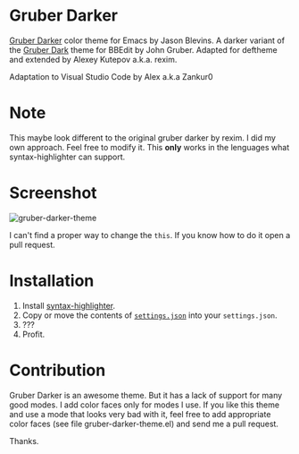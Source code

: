# Gruber Darker #

[Gruber Darker](http://jblevins.org/projects/emacs-color-themes/color-theme-gruber-darker.el.html)
color theme for Emacs by Jason Blevins. A darker variant of the
[Gruber Dark](http://daringfireball.net/projects/bbcolors/schemes/)
theme for BBEdit by John Gruber. Adapted for deftheme and extended by
Alexey Kutepov a.k.a. rexim.

Adaptation to Visual Studio Code by Alex a.k.a Zankur0

# Note #

This maybe look different to the original gruber darker by rexim. I did my own approach. Feel free to modify it.
This **only** works in the lenguages what syntax-highlighter can support.

# Screenshot #

![gruber-darker-theme](https://imgur.com/a/2cps4ta)

I can't find a proper way to change the `this`. If you know how to do it open a pull request.

# Installation #

1. Install [syntax-highlighter](https://marketplace.visualstudio.com/items?itemName=evgeniypeshkov.syntax-highlighter).
2. Copy or move the contents of [`settings.json`](https://github.com/ZanKur0/gruber-darker-theme/blob/master/settings.json) into your `settings.json`.
3. ???
4. Profit.

# Contribution #

Gruber Darker is an awesome theme. But it has a lack of support for
many good modes. I add color faces only for modes I use. If you like
this theme and use a mode that looks very bad with it, feel free to
add appropriate color faces (see file gruber-darker-theme.el) and send
me a pull request.

Thanks.
